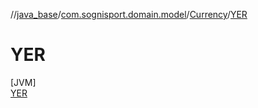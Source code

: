 //[java_base](../../../../index.md)/[com.sognisport.domain.model](../../index.md)/[Currency](../index.md)/[YER](index.md)

# YER

[JVM]\
[YER](index.md)
